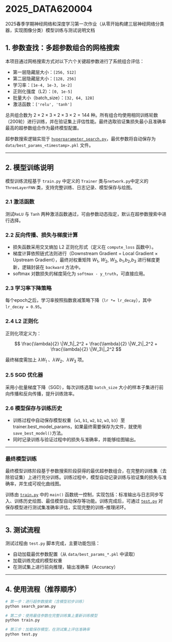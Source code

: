 # 2025_DATA620004
2025春季学期神经网络和深度学习第一次作业（从零开始构建三层神经网络分类器，实现图像分类）模型训练与测试说明文档

## 1. 参数查找：多超参数组合的网格搜索

本项目通过网格搜索方式对以下六个关键超参数进行了系统组合评估：

- 第一层隐藏层大小：`[256, 512]`
- 第二层隐藏层大小：`[128, 256]`
- 学习率：`[1e-4, 1e-3, 1e-2]`
- 正则化强度（L2）：`[0, 1e-5]`
- 批量大小（batch_size）：`[32, 64, 128]`
- 激活函数：`['relu', 'tanh']`

总共组合数为 $2 \times 2 \times 3 \times 2 \times 3 \times 2 = 144$ 种。所有组合均使用相同训练轮数（200轮）进行训练，并在验证集上评估性能。最终选取验证集损失最小且准确率最高的超参数组合作为最终模型配置。

超参数搜索逻辑实现于 [`hyperparameter_search.py`](./hyperparameter_search.py)，最优参数将自动保存为 `data/best_params_<timestamp>.pkl` 文件。

---

## 2. 模型训练说明

模型训练流程基于 `train.py` 中定义的 `Trainer` 类与`network.py`中定义的 `ThreeLayerFNN` 类，支持完整训练、日志记录、模型保存与绘图。

### 2.1 激活函数

测试`ReLU` 与 `Tanh` 两种激活函数通过，可由参数动态指定，默认在超参数搜索中进行选择。

### 2.2 反向传播、损失与梯度计算

- 损失函数采用交叉熵加 L2 正则化形式（定义在 `compute_loss` 函数中）。
- 梯度计算依照链式法则进行（Downstream Gradient = Local Gradient × Upstream Gradient），最终对权重矩阵 $W_1$, $W_2$, $W_3$, $b_1$,$b_2$,$b_3$ 进行梯度更新，逻辑封装在 `backward` 方法中。
- softmax 对数损失的梯度简化为 `softmax - y_truth`，可直接应用。

### 2.3 学习率下降策略

每个epoch之后，学习率按照指数衰减策略下降（`lr *= lr_decay`），其中 `lr_decay = 0.95`。

### 2.4 L2 正则化

正则化项定义为：

$$
\frac{\lambda}{2} \|W_1\|_2^2 + \frac{\lambda}{2} \|W_2\|_2^2 + \frac{\lambda}{2} \|W_3\|_2^2
$$

最终梯度需加上 $\lambda W_1$ 、$\lambda W_2$、$\lambda W_3$  项。

### 2.5 SGD 优化器

采用小批量梯度下降（SGD），每次训练选取 `batch_size` 大小的样本子集进行前向传播和反向传播，提升训练效率。

### 2.6 模型保存与训练历史

- 训练过程中自动保存模型权重（`w1`, `b1`, `w2`, `b2`, `w3`, `b3`）至trainer.best_model_params，如果最终需要保存为文件，就使用`save_best_model()`方法。
- 同时记录训练与验证过程中的损失与准确率，并能够绘图输出。

---

### 最终模型训练

最终模型训练阶段基于参数搜索阶段获得的最优超参数组合，在完整的训练集（去除验证集）上进行充分训练。训练过程中，模型自动记录训练与验证集的损失与准确率，并生成可视化曲线图。

训练由 [`train.py`](./train.py) 中的 `main()` 函数统一控制，实现包括：标准输出与日志同步写入、训练历史绘图、最佳模型自动保存等功能。训练完成后，可通过 [`test.py`](./test.py) 对保存模型进行测试集准确率评估，实现完整的训练–推理闭环。

---

## 3. 测试流程

测试过程由 `test.py` 脚本完成，主要功能包括：

- 自动加载最优参数配置（从 `data/best_params_*.pkl` 中读取）
- 加载训练完成的模型权重
- 在测试集上进行前向推理，输出准确率（Accuracy）

---

## 4. 使用流程（推荐顺序）

```bash
# 第一步：进行超参数搜索（含模型初步训练）
python search_param.py

# 第二步：使用最佳参数在完整训练集上重新训练模型
python train.py

# 第三步：加载保存模型，在测试集上评估准确率
python test.py
